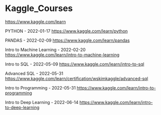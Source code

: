 # Kaggle_Courses
https://www.kaggle.com/learn

PYTHON - 2022-01-17 https://www.kaggle.com/learn/python  
  
PANDAS - 2022-02-09 https://www.kaggle.com/learn/pandas

Intro to Machine Learning - 2022-02-20 https://www.kaggle.com/learn/intro-to-machine-learning

Intro to SQL - 2022-05-09 https://www.kaggle.com/learn/intro-to-sql

Advanced SQL - 2022-05-31 https://www.kaggle.com/learn/certification/wskimkaggle/advanced-sql

Intro to Programming - 2022-05-31 https://www.kaggle.com/learn/intro-to-programming

Intro to Deep Learning - 2022-06-14 https://www.kaggle.com/learn/intro-to-deep-learning
